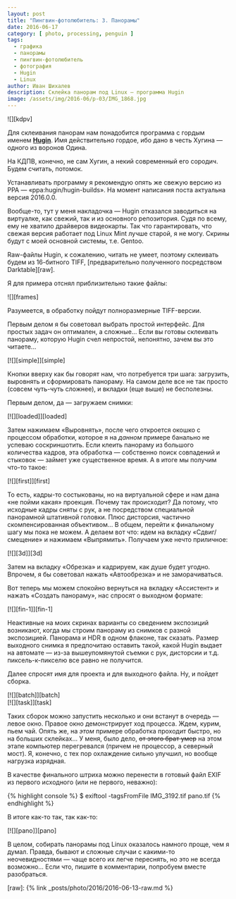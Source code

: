 ```yaml
---
layout: post
title: "Пингвин-фотолюбитель: 3. Панорамы"
date: 2016-06-17
category: [ photo, processing, penguin ]
tags:
  - графика
  - панорамы
  - пингвин-фотолюбитель
  - фотография
  - Hugin
  - Linux
author: Иван Шихалев
description: Склейка панорам под Linux — программа Hugin
image: /assets/img/2016-06/p-03/IMG_1868.jpg
---
```

<div class="right-box" style="width: 240px;">
![][kdpv]
</div>

Для склеивания панорам нам понадобится программа с гордым именем **[Hugin][hugin]**. Имя действительно гордое,
ибо дано в честь Хугина — одного из воронов Одина.

На КДПВ, конечно, не сам Хугин, а некий современный его сородич. Будем считать, потомок.

Устанавливать программу я рекомендую опять же свежую версию из PPA — «ppa:hugin/hugin-builds». На момент написания
поста актуальна версия 2016.0.0.

<div class="note">
Вообще-то, тут у меня накладочка — Hugin отказался заводиться на виртуалке, как свежий, так и из основного
репозитория. Судя по всему, ему не хватило драйверов видеокарты. Так что гарантировать, что свежая версия
работает под Linux Mint лучше старой, я не могу. Скрины будут с моей основной системы, т.е. Gentoo.
</div>

Raw-файлы Hugin, к сожалению, читать не умеет, поэтому склеивать будем из 16-битного TIFF, [предварительно
полученного посредством Darktable][raw].

<!--more-->

Я для примера отснял приблизительно такие файлы:

<div class="center-box" style="width: 711px;">
![][frames]
</div>

Разумеется, в обработку пойдут полноразмерные TIFF-версии.

Первым делом я бы советовал выбрать простой интерфейс. Для простых задач он оптимален, а сложные... Если вы
готовы склеивать панораму, которую Hugin счел непростой, непонятно, зачем вы это читаете...

<div class="center-box">
[![][simple]][simple]
</div>

Кнопки вверху как бы говорят нам, что потребуется три шага: загрузить, выровнять и сформировать панораму.
На самом деле все не так просто (совсем чуть-чуть сложнее), и вкладки (еще выше) не бесполезны.

Первым делом, да — загружаем снимки:

<div class="center-box">
[![][loaded]][loaded]
</div>

Затем нажимаем «Выровнять», после чего откроется окошко с процессом обработки, которое я на *данном* примере
банально не успеваю соскриншотить. Если клеить панораму из большого количества кадров, эта обработка — собственно
поиск совпадений и стыковок — займет уже существенное время. А в итоге мы получим что-то такое:

<div class="center-box">
[![][first]][first]
</div>

То есть, кадры-то состыкованы, но на виртуальной сфере и нам дана «не пойми какая» проекция. Почему так происходит?
Да потому, что исходные кадры сняты с рук, а не посредством специальной панорамной штативной головки. Плюс дисторсия,
частично скомпенсированная объективом... В общем, перейти к финальному шагу мы пока не можем. А делаем вот что:
идем на вкладку «Сдвиг/смещение» и нажимаем «Выпрямить». Получаем уже нечто приличное:

<div class="center-box">
[![][3d]][3d]
</div>

Затем на вкладку «Обрезка» и кадрируем, как душе будет угодно. Впрочем, я бы советовал нажать «Автообрезка»
и не заморачиваться.

Вот теперь мы можем спокойно вернуться на вкладку «Ассистент» и нажать «Создать панораму», нас спросят
о выходном формате:

<div class="center-box">
[![][fin-1]][fin-1]
</div>

Неактивные на моих скринах варианты со сведением экспозиций возникают, когда мы строим панораму из снимков
с разной экспозицией. Панорама и HDR в одном флаконе, так сказать. Размер выходного снимка я предпочитаю оставить
такой, какой Hugin выдает на автомате — из-за вышеупомянутой съемки с рук, дисторсии и т.д. пиксель-к-пикселю все
равно не получится.

Далее спросят имя для проекта и для выходного файла. Ну, и пойдет сборка.

<div class="left-box" style="width: 440px;">
[![][batch]][batch]
</div>

<div class="right-box" style="width: 440px;">
[![][task]][task]
</div>

Таких сборок можно запустить несколько и они встанут в очередь — левое окно. Правое окно демонстрирует ход процесса.
Ждем, курим, пьем чай. Опять же, на *этом* примере обработка проходит быстро, но на больших склейках... У меня, было
дело, <s>от этого брат умер</s> на этом этапе компьютер перегревался (причем не процессор, а северный мост). Я, конечно,
с тех пор охлаждение сильно улучшил, но вообще нагрузка изрядная.

В качестве финального штриха можно перенести в готовый файл EXIF из первого исходного (или не первого, неважно):

{%  highlight console %}
$ exiftool -tagsFromFile IMG_3192.tif pano.tif
{% endhighlight %}

В итоге как-то так, так как-то:

<div class="center-box">
[![][pano]][pano]
</div>

В целом, собирать панорамы под Linux оказалось намного проще, чем я думал. Правда, бывают и сложные случаи с какими-то
неочевидностями — чаще всего их легче переснять, но это не всегда возможно... Если что, пишите в комментарии, попробуем
вместе разобраться.

[kdpv]: /assets/img/2016-06/p-03/IMG_1868.jpg
[frames]: /assets/img/2016-06/p-03/frames.jpg
[simple]: /assets/img/2016-06/p-03/hugin-simple.png
[loaded]: /assets/img/2016-06/p-03/hugin-loaded.jpg
[first]: /assets/img/2016-06/p-03/hugin-first.jpg
[3d]: /assets/img/2016-06/p-03/hugin-3d.jpg
[fin-1]: /assets/img/2016-06/p-03/hugin-fin-1.png
[batch]: /assets/img/2016-06/p-03/hugin-batch.png
[task]: /assets/img/2016-06/p-03/hugin-task.png
[pano]: /assets/img/2016-06/p-03/pano.jpg

[hugin]: http://hugin.sourceforge.net/

[raw]: {% link _posts/photo/2016/2016-06-13-raw.md %}
